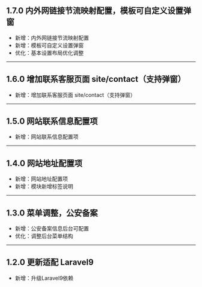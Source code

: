 ## 1.7.0 内外网链接节流映射配置，模板可自定义设置弹窗

- 新增：内外网链接节流映射配置
- 新增：模板可自定义设置弹窗
- 优化：基本设置布局优化调整

---

## 1.6.0 增加联系客服页面 site/contact（支持弹窗）

- 新增：增加联系客服页面 site/contact（支持弹窗）

---

## 1.5.0 网站联系信息配置项

- 新增：网站联系信息配置项

---

## 1.4.0 网站地址配置项

- 新增：网站地址配置项
- 新增：模块新增标签说明

---

## 1.3.0 菜单调整，公安备案

- 新增：公安备案信息后台可配置
- 优化：调整后台菜单结构

---

## 1.2.0 更新适配 Laravel9

- 新增：升级Laravel9依赖
